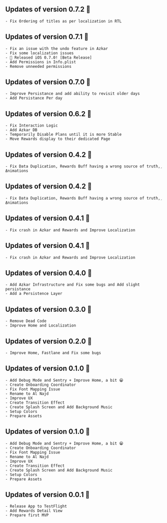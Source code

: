 ## Updates of version 0.7.2 🚀
    - Fix Ordering of titles as per localization in RTL

## Updates of version 0.7.1 🚀
    - Fix an issue with the undo feature in Azkar
    - Fix some localization issues
    - 🚀 Released iOS 0.7.0! [Beta Release]
    - Add Permissions in Info.plist
    - Remove unneeded permissions

## Updates of version 0.7.0 🚀
    - Improve Persistance and add ability to revisit older days
    - Add Persistance Per day

## Updates of version 0.6.2 🚀
    - Fix Interaction Logic
    - Add Azkar DB
    - Temporarily Disable Plans until it is more Stable
    - Move Rewards display to their dedicated Page

## Updates of version 0.4.2 🚀
    - Fix Data Duplication, Rewards Buff having a wrong source of truth, ِAnimations

## Updates of version 0.4.2 🚀
    - Fix Data Duplication, Rewards Buff having a wrong source of truth, ِAnimations

## Updates of version 0.4.1 🚀
    - Fix crash in Azkar and Rewards and Improve Localization

## Updates of version 0.4.1 🚀
    - Fix crash in Azkar and Rewards and Improve Localization

## Updates of version 0.4.0 🚀
    - Add Azkar Infrastructure and Fix some bugs and Add slight persistance
    - Add a Persistence Layer

## Updates of version 0.3.0 🚀
    - Remove Dead Code
    - Improve Home and Localization

## Updates of version 0.2.0 🚀
    - Improve Home, Fastlane and Fix some bugs

## Updates of version 0.1.0 🚀
    - Add Debug Mode and Sentry + Improve Home, a bit 😁
    - Create Onboarding Coordinator
    - Fix Font Mapping Issue
    - Rename to Al Najd
    - Improve UX
    - Create Transition Effect
    - Create Splash Screen and Add Background Music
    - Setup Colors
    - Prepare Assets

## Updates of version 0.1.0 🚀
    - Add Debug Mode and Sentry + Improve Home, a bit 😁
    - Create Onboarding Coordinator
    - Fix Font Mapping Issue
    - Rename to Al Najd
    - Improve UX
    - Create Transition Effect
    - Create Splash Screen and Add Background Music
    - Setup Colors
    - Prepare Assets

## Updates of version 0.0.1 🚀
    - Release App to TestFlight
    - Add Rewards Detail View
    - Prepare first MVP